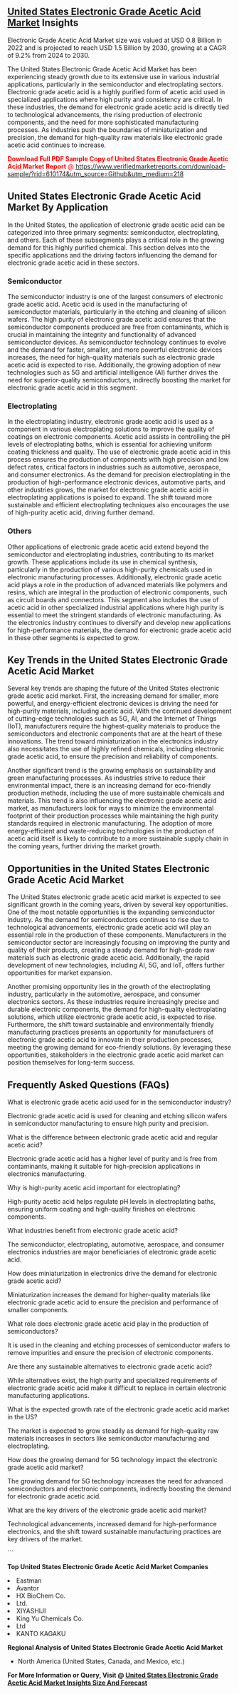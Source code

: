 <h2><a href="https://www.verifiedmarketreports.com/download-sample/?rid=610174&amp;utm_source=Github&amp;utm_medium=218" target="_blank">United States Electronic Grade Acetic Acid Market</a> Insights</h2><p>Electronic Grade Acetic Acid Market size was valued at USD 0.8 Billion in 2022 and is projected to reach USD 1.5 Billion by 2030, growing at a CAGR of 9.2% from 2024 to 2030.</p><p> <p>The United States Electronic Grade Acetic Acid Market has been experiencing steady growth due to its extensive use in various industrial applications, particularly in the semiconductor and electroplating sectors. Electronic grade acetic acid is a highly purified form of acetic acid used in specialized applications where high purity and consistency are critical. In these industries, the demand for electronic grade acetic acid is directly tied to technological advancements, the rising production of electronic components, and the need for more sophisticated manufacturing processes. As industries push the boundaries of miniaturization and precision, the demand for high-quality raw materials like electronic grade acetic acid continues to increase.</p> <p><p><span class=""><span style="color: #ff0000;"><strong>Download Full PDF Sample Copy of United States Electronic Grade Acetic Acid Market Report</strong> @ </span><a href="https://www.verifiedmarketreports.com/download-sample/?rid=610174&amp;utm_source=Github&amp;utm_medium=218" target="_blank">https://www.verifiedmarketreports.com/download-sample/?rid=610174&amp;utm_source=Github&amp;utm_medium=218</a></span></p></p> <h2>United States Electronic Grade Acetic Acid Market By Application</h2> <p>In the United States, the application of electronic grade acetic acid can be categorized into three primary segments: semiconductor, electroplating, and others. Each of these subsegments plays a critical role in the growing demand for this highly purified chemical. This section delves into the specific applications and the driving factors influencing the demand for electronic grade acetic acid in these sectors.</p> <h3>Semiconductor</h3> <p>The semiconductor industry is one of the largest consumers of electronic grade acetic acid. Acetic acid is used in the manufacturing of semiconductor materials, particularly in the etching and cleaning of silicon wafers. The high purity of electronic grade acetic acid ensures that the semiconductor components produced are free from contaminants, which is crucial in maintaining the integrity and functionality of advanced semiconductor devices. As semiconductor technology continues to evolve and the demand for faster, smaller, and more powerful electronic devices increases, the need for high-quality materials such as electronic grade acetic acid is expected to rise. Additionally, the growing adoption of new technologies such as 5G and artificial intelligence (AI) further drives the need for superior-quality semiconductors, indirectly boosting the market for electronic grade acetic acid in this segment.</p> <h3>Electroplating</h3> <p>In the electroplating industry, electronic grade acetic acid is used as a component in various electroplating solutions to improve the quality of coatings on electronic components. Acetic acid assists in controlling the pH levels of electroplating baths, which is essential for achieving uniform coating thickness and quality. The use of electronic grade acetic acid in this process ensures the production of components with high precision and low defect rates, critical factors in industries such as automotive, aerospace, and consumer electronics. As the demand for precision electroplating in the production of high-performance electronic devices, automotive parts, and other industries grows, the market for electronic grade acetic acid in electroplating applications is poised to expand. The shift toward more sustainable and efficient electroplating techniques also encourages the use of high-purity acetic acid, driving further demand.</p> <h3>Others</h3> <p>Other applications of electronic grade acetic acid extend beyond the semiconductor and electroplating industries, contributing to its market growth. These applications include its use in chemical synthesis, particularly in the production of various high-purity chemicals used in electronic manufacturing processes. Additionally, electronic grade acetic acid plays a role in the production of advanced materials like polymers and resins, which are integral in the production of electronic components, such as circuit boards and connectors. This segment also includes the use of acetic acid in other specialized industrial applications where high purity is essential to meet the stringent standards of electronic manufacturing. As the electronics industry continues to diversify and develop new applications for high-performance materials, the demand for electronic grade acetic acid in these other segments is expected to grow.</p> <h2>Key Trends in the United States Electronic Grade Acetic Acid Market</h2> <p>Several key trends are shaping the future of the United States electronic grade acetic acid market. First, the increasing demand for smaller, more powerful, and energy-efficient electronic devices is driving the need for high-purity materials, including acetic acid. With the continued development of cutting-edge technologies such as 5G, AI, and the Internet of Things (IoT), manufacturers require the highest-quality materials to produce the semiconductors and electronic components that are at the heart of these innovations. The trend toward miniaturization in the electronics industry also necessitates the use of highly refined chemicals, including electronic grade acetic acid, to ensure the precision and reliability of components.</p> <p>Another significant trend is the growing emphasis on sustainability and green manufacturing processes. As industries strive to reduce their environmental impact, there is an increasing demand for eco-friendly production methods, including the use of more sustainable chemicals and materials. This trend is also influencing the electronic grade acetic acid market, as manufacturers look for ways to minimize the environmental footprint of their production processes while maintaining the high purity standards required in electronic manufacturing. The adoption of more energy-efficient and waste-reducing technologies in the production of acetic acid itself is likely to contribute to a more sustainable supply chain in the coming years, further driving the market growth.</p> <h2>Opportunities in the United States Electronic Grade Acetic Acid Market</h2> <p>The United States electronic grade acetic acid market is expected to see significant growth in the coming years, driven by several key opportunities. One of the most notable opportunities is the expanding semiconductor industry. As the demand for semiconductors continues to rise due to technological advancements, electronic grade acetic acid will play an essential role in the production of these components. Manufacturers in the semiconductor sector are increasingly focusing on improving the purity and quality of their products, creating a steady demand for high-grade raw materials such as electronic grade acetic acid. Additionally, the rapid development of new technologies, including AI, 5G, and IoT, offers further opportunities for market expansion.</p> <p>Another promising opportunity lies in the growth of the electroplating industry, particularly in the automotive, aerospace, and consumer electronics sectors. As these industries require increasingly precise and durable electronic components, the demand for high-quality electroplating solutions, which utilize electronic grade acetic acid, is expected to rise. Furthermore, the shift toward sustainable and environmentally friendly manufacturing practices presents an opportunity for manufacturers of electronic grade acetic acid to innovate in their production processes, meeting the growing demand for eco-friendly solutions. By leveraging these opportunities, stakeholders in the electronic grade acetic acid market can position themselves for long-term success.</p> <h2>Frequently Asked Questions (FAQs)</h2> <p>What is electronic grade acetic acid used for in the semiconductor industry?</p> <p>Electronic grade acetic acid is used for cleaning and etching silicon wafers in semiconductor manufacturing to ensure high purity and precision.</p> <p>What is the difference between electronic grade acetic acid and regular acetic acid?</p> <p>Electronic grade acetic acid has a higher level of purity and is free from contaminants, making it suitable for high-precision applications in electronics manufacturing.</p> <p>Why is high-purity acetic acid important for electroplating?</p> <p>High-purity acetic acid helps regulate pH levels in electroplating baths, ensuring uniform coating and high-quality finishes on electronic components.</p> <p>What industries benefit from electronic grade acetic acid?</p> <p>The semiconductor, electroplating, automotive, aerospace, and consumer electronics industries are major beneficiaries of electronic grade acetic acid.</p> <p>How does miniaturization in electronics drive the demand for electronic grade acetic acid?</p> <p>Miniaturization increases the demand for higher-quality materials like electronic grade acetic acid to ensure the precision and performance of smaller components.</p> <p>What role does electronic grade acetic acid play in the production of semiconductors?</p> <p>It is used in the cleaning and etching processes of semiconductor wafers to remove impurities and ensure the precision of electronic components.</p> <p>Are there any sustainable alternatives to electronic grade acetic acid?</p> <p>While alternatives exist, the high purity and specialized requirements of electronic grade acetic acid make it difficult to replace in certain electronic manufacturing applications.</p> <p>What is the expected growth rate of the electronic grade acetic acid market in the US?</p> <p>The market is expected to grow steadily as demand for high-quality raw materials increases in sectors like semiconductor manufacturing and electroplating.</p> <p>How does the growing demand for 5G technology impact the electronic grade acetic acid market?</p> <p>The growing demand for 5G technology increases the need for advanced semiconductors and electronic components, indirectly boosting the demand for electronic grade acetic acid.</p> <p>What are the key drivers of the electronic grade acetic acid market?</p> <p>Technological advancements, increased demand for high-performance electronics, and the shift toward sustainable manufacturing practices are key drivers of the market.</p> ```</p><p><strong>Top United States Electronic Grade Acetic Acid Market Companies</strong></p><div data-test-id=""><p><li>Eastman</li><li> Avantor</li><li> HX BioChem Co.</li><li>Ltd.</li><li> XIYASHIJI</li><li> King Yu Chemicals Co.</li><li>Ltd</li><li> KANTO KAGAKU</li></p><div><strong>Regional Analysis of&nbsp;United States Electronic Grade Acetic Acid Market</strong></div><ul><li dir="ltr"><p dir="ltr">North America&nbsp;(United States, Canada, and Mexico, etc.)</p></li></ul><p><strong>For More Information or Query, Visit @&nbsp;</strong><strong><a href="https://www.verifiedmarketreports.com/product/electronic-grade-acetic-acid-market/?utm_source=Github&amp;utm_medium=218" target="_blank">United States Electronic Grade Acetic Acid Market Insights Size And Forecast</a></strong></p></div>
